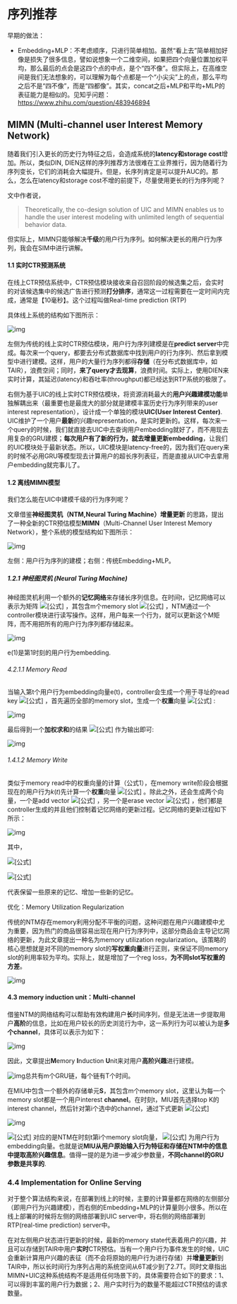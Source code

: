 # 序列推荐

早期的做法：

- Embedding+MLP：不考虑顺序，只进行简单相加。虽然“看上去”简单相加好像是损失了很多信息，譬如说想象一个二维空间，如果把四个向量位置加权平均，那么最后的点会是这四个点的中点，是个“四不像”。但实际上，在高维空间是我们无法想象的，可以理解为每个点都是一个“小尖尖”上的点，那么平均之后不是“四不像”，而是“四都像”。其实，concat之后+MLP和平均+MLP的表征能力是相似的。见知乎问题：https://www.zhihu.com/question/483946894



## MIMN (Multi-channel user Interest Memory Network)

随着我们引入更长的历史行为特征之后，会造成系统的**latency和storage cost**增加。所以，类似DIN, DIEN这样的序列推荐方法很难在工业界推行，因为随着行为序列变长，它们的消耗会大幅提升。但是，长序列肯定是可以提升AUC的。那么，怎么在latency和storage cost不增的前提下，尽量使用更长的行为序列呢？

文中作者说，

> Theoretically, the co-design solution of UIC and MIMN enables us to handle the user interest modeling with unlimited length of sequential behavior data. 

但实际上，MIMN只能够解决**千级**的用户行为序列。如何解决更长的用户行为序列，我会在SIM中进行讲解。



#### 1.1 实时CTR预测系统

在线上CTR预估系统中，CTR预估模块接收来自召回阶段的候选集之后，会实时的对该候选集中的候选广告进行预测**打分排序**，通常这一过程需要在一定时间内完成，通常是【10毫秒】。这个过程叫做Real-time prediction (RTP)

具体线上系统的结构如下图所示：

![img](https://pic3.zhimg.com/80/v2-acb80fffa324ba292e86aebf01977432_1440w.jpg)

左侧为传统的线上实时CTR预估模块，用户行为序列建模是在**predict server**中完成。每次来一个query，都要去分布式数据库中找到用户的行为序列、然后拿到模型中进行建模。这样，用户的大量行为序列都得**存储**（在分布式数据库中，如TAIR），浪费空间；同时，**来了query才去现算**，浪费时间。实际上，使用DIEN来实时计算，其延迟(latency)和吞吐率(throughput)都已经达到RTP系统的极限了。

右侧为基于UIC的线上实时CTR预估模块，将资源消耗最大的**用户兴趣建模功能**单独解耦出来（最重要也是最庞大的部分就是建模丰富历史行为序列带来的user interest representation），设计成一个单独的模块**UIC(User Interest Center)**. UIC维护了一个用户**最新**的兴趣representation，是实时更新的。这样，每次来一个query的时候，我们就直接去UIC中去查询用户embedding就好了，而不用现去用复杂的GRU建模；**每次用户有了新的行为，就去增量更新embedding**，让我们的UIC模块处于最新状态。所以，UIC模块是latency-free的，因为我们在query来的时候不必用GRU等模型现去计算用户的超长序列表征，而是直接从UIC中去拿用户embedding就完事儿了。

#### 1.2 离线MIMN模型

我们怎么能在UIC中建模千级的行为序列呢？

文章借鉴**神经图灵机（NTM,Neural Turing Machine）增量更新** 的思路，提出了一种全新的CTR预估模型**MIMN**（Multi-Channel User Interest Memory Network），整个系统的模型结构如下图所示：

![img](https://pic1.zhimg.com/80/v2-0a04d679ad5a2d14108541270f470514_1440w.jpg)

左侧：用户行为序列的建模；右侧：传统Embedding+MLP。

##### 1.2.1 神经图灵机 (Neural Turing Machine)

神经图灵机利用一个额外的**记忆网络**来存储长序列信息。在时间t，记忆网络可以表示为矩阵 ![[公式]](https://www.zhihu.com/equation?tex=M_t) ，其包含m个memory slot ![[公式]](https://www.zhihu.com/equation?tex=M_t%28i%29%2C+%5C%7Bi%3D1%2C%E2%80%A6%2Cm%5C%7D) ，NTM通过一个controller模块进行读写操作。这样，用户每来一个行为，就可以更新这个M矩阵，而不用把所有的用户行为序列都存储起来。

![img](https://pic2.zhimg.com/80/v2-8a6eff647a23f16e791a9d4e6f6ba0dd_1440w.jpg)

e(1)是第1时刻的用户行为embedding.

###### 4.2.1.1 Memory Read

当输入第t个用户行为embedding向量e(t)，controller会生成一个用于寻址的read key ![[公式]](https://www.zhihu.com/equation?tex=+k_t) ，首先遍历全部的memory slot，生成一个**权重**向量 ![[公式]](https://www.zhihu.com/equation?tex=w_t%5Er) :

![img](https://pic3.zhimg.com/80/v2-134ba9f3598c3e86d2447fd317510aa6_1440w.jpg)

最后得到一个**加权求和**的结果 ![[公式]](https://www.zhihu.com/equation?tex=r_t) 作为输出即可:

![img](https://pic3.zhimg.com/80/v2-5d71d66b84be5d7cc412bf4561cf2e62_1440w.png)

###### 1.4.1.2 Memory Write

类似于memory read中的权重向量的计算（公式1），在memory write阶段会根据现在的用户行为$k(t)$先计算一个**权重**向量 ![[公式]](https://www.zhihu.com/equation?tex=w_t%5Ew) 。除此之外，还会生成两个向量，一个是add vector ![[公式]](https://www.zhihu.com/equation?tex=a_t) ，另一个是erase vector ![[公式]](https://www.zhihu.com/equation?tex=e_t) ，他们都是controller生成的并且他们控制着记忆网络的更新过程。记忆网络的更新过程如下所示：

![img](https://pic1.zhimg.com/80/v2-decc420ca8727aedd9fef201f7ed9448_1440w.png)

其中，

![[公式]](https://www.zhihu.com/equation?tex=E_t+%3Dw_t%5Ew%5Cotimes+e_t)

![[公式]](https://www.zhihu.com/equation?tex=A_t+%3Dw_t%5Ew%5Cotimes+a_t)

代表保留一些原来的记忆、增加一些新的记忆。

优化：Memory Utilization Regularization

传统的NTM存在memory利用分配不平衡的问题，这种问题在用户兴趣建模中尤为重要，因为热门的商品很容易出现在用户行为序列中，这部分商品会主导记忆网络的更新，为此文章提出一种名为memory utilization regularization。该策略的核心思想就是对不同的memory slot的**写权重向量**进行正则，来保证不同memory slot的利用率较为平均。实际上，就是增加了一个reg loss，**为不同slot写权重的方差**。

![img](https://pic3.zhimg.com/80/v2-d107bda2ecaa25daf5d951a46712693a_1440w.jpg)



#### 4.3 memory induction unit：Multi-channel

借鉴NTM的网络结构可以帮助有效构建用户**长**时间序列，但是无法进一步提取用户**高阶**的信息，比如在用户较长的历史浏览行为中，这一系列行为可以被认为是**多个channel**，具体可以表示为如下：

![img](https://pic4.zhimg.com/80/v2-86c08cfc23c89e3439ce288287a7fe5b_1440w.jpg)

因此，文章提出**M**emory **I**nduction **U**nit来对用户**高阶兴趣**进行建模。

![img](https://pic4.zhimg.com/80/v2-ab24110474a474edd52911a582567af3_1440w.jpg)总共有m个GRU链，每个链有T个时间。

在MIU中包含一个额外的存储单元**S**，其包含m个memory slot，这里认为每一个memory slot都是一个用户interest **channel**。在时刻t，MIU首先选择top K的interest channel，然后针对第i个选中的channel，通过下式更新 ![[公式]](https://www.zhihu.com/equation?tex=S_t%28i%29)

![img](https://pic4.zhimg.com/80/v2-37ea5aabe82b969693e758a4eaafbdc7_1440w.png)

![[公式]](https://www.zhihu.com/equation?tex=M_t%28i%29) 对应的是NTM在时刻t第i个memory slot向量， ![[公式]](https://www.zhihu.com/equation?tex=e_t) 为用户行为embedding向量。也就是说**MIU从用户原始输入行为特征和存储在NTM中的信息中提取高阶兴趣信息**。值得一提的是为进一步减少参数量，**不同channel的GRU参数是共享的**.

### 4.4 Implementation for Online Serving

对于整个算法结构来说，在部署到线上的时候，主要的计算量都在网络的左侧部分（即用户行为兴趣建模），而右侧的Embedding+MLP的计算量则小很多。所以在线上部署的时候将左侧的网络部署到UIC server中，将右侧的网络部署到RTP(real-time prediction) server中。

在对左侧用户状态进行更新的时候，最新的memory state代表着用户的兴趣，并且可以存储到TAIR中用户**实时**CTR预估。当有一个用户行为事件发生的时候，UIC会重新计算用户兴趣的表征（而不会将原始的用户行为进行存储）并**增量更新**到TAIR中，所以长时间行为序列占用的系统空间从6T减少到了2.7T。同时文章指出MIMN+UIC这种系统结构不是适用任何场景下的，具体需要符合如下的要求：1、可以得到丰富的用户行为数据；2、用户实时行为的数量不能超过CTR预估的请求数量。